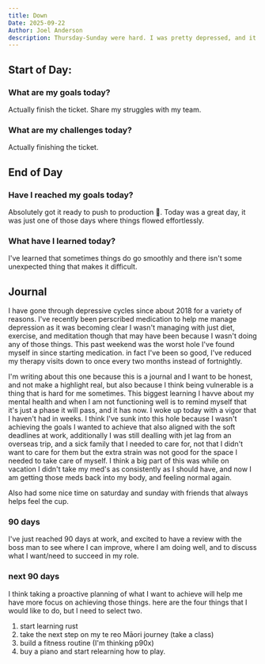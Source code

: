 ```yaml
---
title: Down
Date: 2025-09-22
Author: Joel Anderson
description: Thursday-Sunday were hard. I was pretty depressed, and it was tough.
---
```


## Start of Day:

### What are my goals today?
Actually finish the ticket. Share my struggles with my team.

### What are my challenges today?
Actually finishing the ticket.


## End of Day

### Have I reached my goals today?
Absolutely got it ready to push to production :raised_hands:. Today was a great day, it was just one of those days where things flowed effortlessly.


### What have I learned today?
I've learned that sometimes things do go smoothly and there isn't some unexpected thing that makes it difficult.

## Journal
I have gone through depressive cycles since about 2018 for a variety of reasons. I've recently been perscribed medication to help me manage depression as it was becoming clear I wasn't managing with just diet, exercise, and meditation though that may have been because I wasn't doing any of those things. This past weekend was the worst hole I've found myself in since starting medication. in fact I've been so good, I've reduced my therapy visits down to once every two months instead of fortnightly.

I'm writing about this one because this is a journal and I want to be honest, and not make a highlight real, but also because I think being vulnerable is a thing that is hard for me sometimes. This biggest learning I havve about my mental health and when I am not functioning well is to remind myself that it's just a phase it will pass, and it has now. I woke up today with a vigor that I haven't had in weeks. I think I've sunk into this hole because I wasn't achieving the goals I wanted to achieve that also aligned with the soft deadlines at work, additionally I was still dealling with jet lag from an overseas trip, and a sick family that I needed to care for, not that I didn't want to care for them but the extra strain was not good for the space I needed to take care of myself. I think a big part of this was while on vacation I didn't take my med's as consistently as I should have, and now I am getting those meds back into my body, and feeling normal again.

Also had some nice time on saturday and sunday with friends that always helps feel the cup.

### 90 days
I've just reached 90 days at work, and excited to have a review with the boss man to see where I can improve, where I am doing well, and to discuss what I want/need to succeed in my role.

### next 90 days
I think taking a proactive planning of what I want to achieve will help me have more focus on achieving those things. here are the four things that I would like to do, but I need to select two.

1. start learning rust
2. take the next step on my te reo Māori journey (take a class)
3. build a fitness routine (I'm thinking p90x)
4. buy a piano and start relearning how to play.
